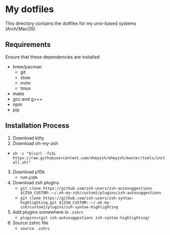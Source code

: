 # My dotfiles

This directory contains the dotfiles for my unix-based systems (Arch/MacOS) 

## Requirements

Ensure that these dependencies are installed

- brew/pacman
  - git
  - stow
  - nvim
  - tmux
- make
- gcc and g+++
- npm
- pip

## Installation Process

1. Download kitty
2. Download oh-my-zsh
 - `sh -c "$(curl -fsSL https://raw.githubusercontent.com/ohmyzsh/ohmyzsh/master/tools/install.sh)"`
3. Download p10k
   - run `p10k`
4. Download zsh plugins
   - `git clone https://github.com/zsh-users/zsh-autosuggestions ${ZSH_CUSTOM:-~/.oh-my-zsh/custom}/plugins/zsh-autosuggestions`
   - `git clone https://github.com/zsh-users/zsh-syntax-highlighting.git ${ZSH_CUSTOM:-~/.oh-my-zsh/custom}/plugins/zsh-syntax-highlighting`
5. Add plugins somewhere in `.zshrc`
   - `plugins=(git zsh-autosuggestions zsh-syntax-highlighting)`
6. Source zshrc file
   - `source .zshrc`
